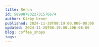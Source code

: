 ```yaml
---
title: Rerun
id: 5899878322731576674
author: Kirby Urner
published: 2024-11-20T08:19:00.000-08:00
updated: 2024-11-20T08:19:00.506-08:00
blog: coffee_shops
tags: 
---
```


